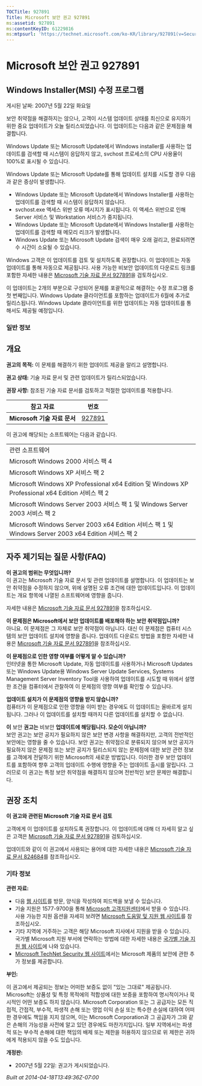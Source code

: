 ```yaml
---
TOCTitle: 927891
Title: Microsoft 보안 권고 927891
ms:assetid: 927891
ms:contentKeyID: 61229816
ms:mtpsurl: 'https://technet.microsoft.com/ko-KR/library/927891(v=Security.10)'
---
```




Microsoft 보안 권고 927891
==========================

Windows Installer(MSI) 수정 프로그램
------------------------------------

게시된 날짜: 2007년 5월 22일 화요일

보안 취약점을 해결하지는 않으나, 고객이 시스템 업데이트 상태를 최신으로 유지하기 위한 중요 업데이트가 오늘 릴리스되었습니다. 이 업데이트는 다음과 같은 문제점을 해결합니다.

Windows Update 또는 Microsoft Update에서 Windows installer를 사용하는 업데이트를 검색할 때 시스템이 응답하지 않고, svchost 프로세스의 CPU 사용율이 100%로 표시될 수 있습니다.

Windows Update 또는 Microsoft Update를 통해 업데이트 설치를 시도할 경우 다음과 같은 증상이 발생합니다.

-   Windows Update 또는 Microsoft Update에서 Windows Installer를 사용하는 업데이트를 검색할 때 시스템이 응답하지 않습니다.
-   svchost.exe 액세스 위반 오류 메시지가 표시됩니다. 이 액세스 위반으로 인해 Server 서비스 및 Workstation 서비스가 중지됩니다.
-   Windows Update 또는 Microsoft Update에서 Windows Installer를 사용하는 업데이트를 검색할 때 메모리 리크가 발생합니다.
-   Windows Update 또는 Microsoft Update 검색이 매우 오래 걸리고, 완료되려면 수 시간이 소요될 수 있습니다.

Windows 고객은 이 업데이트를 검토 및 설치하도록 권장합니다. 이 업데이트는 자동 업데이트를 통해 자동으로 제공됩니다. 사용 가능한 비보안 업데이트의 다운로드 링크를 포함한 자세한 내용은 [Microsoft 기술 자료 문서 927891](http://support.microsoft.com/kb/927891)을 검토하십시오.

이 업데이트는 2개의 부분으로 구성되어 문제를 포괄적으로 해결하는 수정 프로그램 중 첫 번째입니다. Windows Update 클라이언트를 포함하는 업데이트가 6월에 추가로 릴리스됩니다. Windows Update 클라이언트를 위한 업데이트는 자동 업데이트를 통해서도 제공될 예정입니다.

### 일반 정보

개요
----


**권고의 목적:** 이 문제를 해결하기 위한 업데이트 제공을 알리고 설명합니다.

**권고 상태:** 기술 자료 문서 및 관련 업데이트가 릴리스되었습니다.

**권장 사항:** 참조된 기술 자료 문서를 검토하고 적절한 업데이트를 적용합니다.

| 참고 자료                    | 번호                                             |
|------------------------------|--------------------------------------------------|
| **Microsoft 기술 자료 문서** | [927891](http://support.microsoft.com/kb/927891) |

이 권고에 해당되는 소프트웨어는 다음과 같습니다.

|                                                                                                      |
|------------------------------------------------------------------------------------------------------|
| 관련 소프트웨어                                                                                      |
| Microsoft Windows 2000 서비스 팩 4                                                                   |
| Microsoft Windows XP 서비스 팩 2                                                                     |
| Microsoft Windows XP Professional x64 Edition 및 Windows XP Professional x64 Edition 서비스 팩 2     |
| Microsoft Windows Server 2003 서비스 팩 1 및 Windows Server 2003 서비스 팩 2                         |
| Microsoft Windows Server 2003 x64 Edition 서비스 팩 1 및 Windows Server 2003 x64 Edition 서비스 팩 2 |

자주 제기되는 질문 사항(FAQ)
----------------------------


**이 권고의 범위는 무엇입니까?**  
이 권고는 Microsoft 기술 자료 문서 및 관련 업데이트를 설명합니다. 이 업데이트는 보안 취약점을 수정하지 않으며, 위에 설명된 오류 조건에 대한 업데이트입니다. 이 업데이트는 개요 항목에 나열된 소프트웨어에 영향을 줍니다.

자세한 내용은 [Microsoft 기술 자료 문서 927891](http://support.microsoft.com/kb/927891)을 참조하십시오.

**이 문제점은 Microsoft에서 보안 업데이트를 배포해야 하는 보안 취약점입니까?**  
아니요. 이 문제점은 그 자체로 보안 취약점이 아닙니다. 대신 이 문제점은 컴퓨터 시스템의 보안 업데이트 설치에 영향을 줍니다. 업데이트 다운로드 방법을 포함한 자세한 내용은 [Microsoft 기술 자료 문서 927891](http://support.microsoft.com/kb/927891)을 참조하십시오.

**이 문제점으로 인한 영향 여부를 어떻게 알 수 있습니까?**  
인터넷을 통한 Microsoft Update, 자동 업데이트를 사용하거나 Microsoft Updates 또는 Windows Update용 Windows Server Update Services, Systems Management Server Inventory Tool을 사용하여 업데이트를 시도할 때 위에서 설명한 조건을 컴퓨터에서 관찰하여 이 문제점의 영향 여부를 확인할 수 있습니다.

**업데이트 설치가 이 문제점의 영향을 받지 않습니까?**  
컴퓨터가 이 문제점으로 인한 영향을 이미 받는 경우에도 이 업데이트는 올바르게 설치됩니다. 그러나 이 업데이트를 설치할 때까지 다른 업데이트를 설치할 수 없습니다.

**이** 보안 **권고는** 비보안 **업데이트에 해당됩니다. 모순이 아닙니까?**  
보안 권고는 보안 공지가 필요하지 않은 보안 변경 사항을 해결하지만, 고객의 전반적인 보안에는 영향을 줄 수 있습니다. 보안 권고는 취약점으로 분류되지 않으며 보안 공지가 필요하지 않은 문제점 또는 보안 공지가 릴리스되지 않는 문제점에 대한 보안 관련 정보를 고객에게 전달하기 위한 Microsoft의 새로운 방법입니다. 이러한 경우 보안 업데이트를 포함하여 향후 고객의 업데이트 수행에 영향을 주는 업데이트 출시를 알립니다. 그러므로 이 권고는 특정 보안 취약점을 해결하지 않으며 전반적인 보안 문제만 해결합니다.

권장 조치
---------


**이 권고와 관련된 Microsoft 기술 자료 문서 검토**

고객에게 이 업데이트를 설치하도록 권장합니다. 이 업데이트에 대해 더 자세히 알고 싶은 고객은 [Microsoft 기술 자료 문서 927891](http://support.microsoft.com/kb/927891)을 검토하십시오.

업데이트와 같이 이 권고에서 사용되는 용어에 대한 자세한 내용은 [Microsoft 기술 자료 문서 824684](http://support.microsoft.com/kb/824684)를 참조하십시오.

### 기타 정보

**관련 자료:**

-   다음 [웹 사이트](https://support.microsoft.com/common/survey.aspx?scid=sw;en;1257&amp;showpage=1&amp;ws=technet&amp;sd=tech)를 방문, 양식을 작성하여 피드백을 보낼 수 있습니다.
-   기술 지원은 1577-9700을 통해 [Microsoft 고객지원센터](http://go.microsoft.com/fwlink/?linkid=21131)에서 받을 수 있습니다. 사용 가능한 지원 옵션을 자세히 보려면 [Microsoft 도움말 및 지원 웹 사이트](http://support.microsoft.com/)를 참조하십시오.
-   기타 지역에 거주하는 고객은 해당 Microsoft 지사에서 지원을 받을 수 있습니다. 국가별 Microsoft 지원 부서에 연락하는 방법에 대한 자세한 내용은 [국가별 기술 지원 웹 사이트](http://go.microsoft.com/fwlink/?linkid=21155)에 나와 있습니다.
-   [Microsoft TechNet Security 웹 사이트](http://www.microsoft.com/korea/technet/security/)에서는 Microsoft 제품의 보안에 관한 추가 정보를 제공합니다.

**부인:**

이 권고에서 제공되는 정보는 어떠한 보증도 없이 "있는 그대로" 제공됩니다. Microsoft는 상품성 및 특정 목적에의 적합성에 대한 보증을 포함하여 명시적이거나 묵시적인 어떤 보증도 하지 않습니다. Microsoft Corporation 또는 그 공급자는 모든 직접적, 간접적, 부수적, 파생적 손해 또는 영업 이익 손실 또는 특수한 손실에 대하여 어떠한 경우에도 책임을 지지 않으며, 이는 Microsoft Corporation과 그 공급자가 그와 같은 손해의 가능성을 사전에 알고 있던 경우에도 마찬가지입니다. 일부 지역에서는 파생적 또는 부수적 손해에 대한 책임의 배제 또는 제한을 허용하지 않으므로 위 제한은 귀하에게 적용되지 않을 수도 있습니다.

**개정판:**

-   2007년 5월 22일: 권고가 게시되었습니다.

*Built at 2014-04-18T13:49:36Z-07:00*
